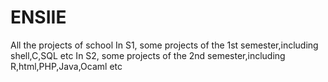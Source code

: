 # ENSIIE
All the projects of school
In S1, some projects of the 1st semester,including shell,C,SQL etc
In S2, some projects of the 2nd semester,including R,html,PHP,Java,Ocaml etc
